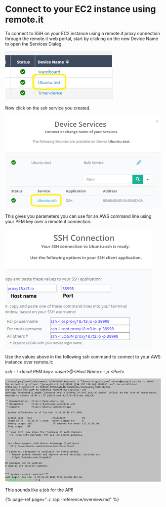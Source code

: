 # Connect to your EC2 instance using remote.it

To connect to SSH on your EC2 instance using a remote.it proxy connection through the remote.it web portal, start by clicking on the new Device Name to open the Services Dialog.

![](../../.gitbook/assets/image%20%285%29.png)

Now click on the ssh service you created.

![](../../.gitbook/assets/image%20%2877%29.png)

This gives you parameters you can use for an AWS command line using your PEM key over a remote.it connection.

![](../../.gitbook/assets/image%20%2857%29.png)

Use the values above in the following ssh command to connect to your AWS instance over remote.it:

_ssh - i &lt;local PEM key&gt; &lt;user&gt;@&lt;Host Name&gt; - p &lt;Port&gt;_

![](../../.gitbook/assets/image%20%28104%29.png)

This sounds like a job for the API!

{% page-ref page="../../api-reference/overview.md" %}

